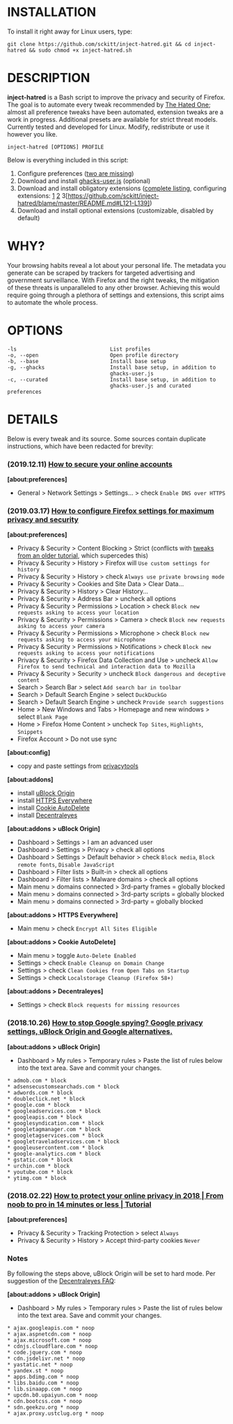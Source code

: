 # INSTALLATION

To install it right away for Linux users, type:

    git clone https://github.com/sckitt/inject-hatred.git && cd inject-hatred && sudo chmod +x inject-hatred.sh

# DESCRIPTION
**inject-hatred** is a Bash script to improve the privacy and security of Firefox. The goal is to automate every tweak recommended by [The Hated One](https://www.youtube.com/channel/UCjr2bPAyPV7t35MvcgT3W8Q); almost all preference tweaks have been automated, extension tweaks are a work in progress. Additional presets are available for strict threat models. Currently tested and developed for Linux. Modify, redistribute or use it however you like.

    inject-hatred [OPTIONS] PROFILE

Below is everything included in this script:

1. Configure preferences ([two are missing](https://github.com/sckitt/inject-hatred/blame/master/README.md#L115-L116))
2. Download and install [ghacks-user.js](https://github.com/ghacksuserjs/ghacks-user.js/) (optional)
3. Download and install obligatory extensions ([complete listing](https://github.com/sckitt/inject-hatred/blame/master/README.md#L62-L66), configuring extensions: [1](https://github.com/sckitt/inject-hatred/blame/master/README.md#L68-L88) [2](https://github.com/sckitt/inject-hatred/blame/master/README.md#L91-L111) 3[https://github.com/sckitt/inject-hatred/blame/master/README.md#L121-L139])
4. Download and install optional extensions (customizable, disabled by default)

# WHY?
Your browsing habits reveal a lot about your personal life. The metadata you generate can be scraped by trackers for targeted advertising and government surveillance. With Firefox and the right tweaks, the mitigation of these threats is unparalleled to any other browser. Achieving this would require going through a plethora of settings and extensions, this script aims to automate the whole process.

# OPTIONS
    -ls                              List profiles
    -o, --open                       Open profile directory
    -b, --base                       Install base setup
    -g, --ghacks                     Install base setup, in addition to
                                     ghacks-user.js
    -c, --curated                    Install base setup, in addition to
                                     ghacks-user.js and curated preferences

# DETAILS
Below is every tweak and its source. Some sources contain duplicate instructions, which have been redacted for brevity:

### (2019.12.11) [How to secure your online accounts](https://www.youtube.com/watch?v=3H2CKTRqOEQ)
**[about:preferences]**
* General > Network Settings > Settings... > check `Enable DNS over HTTPS`

### (2019.03.17) [How to configure Firefox settings for maximum privacy and security](https://www.youtube.com/watch?v=tQhWdsFMc24)
**[about:preferences]**
* Privacy & Security > Content Blocking > Strict (conflicts with [tweaks from an older tutorial](https://github.com/sckitt/inject-hatred/blame/master/README.md#L115-L116), which supercedes this)
* Privacy & Security > History > Firefox will `Use custom settings for history`
* Privacy & Security > History > check `Always use private browsing mode`
* Privacy & Security > Cookies and Site Data > Clear Data...
* Privacy & Security > History > Clear History...
* Privacy & Security > Address Bar > uncheck all options
* Privacy & Security > Permissions > Location > check `Block new requests asking to access your location`
* Privacy & Security > Permissions > Camera > check `Block new requests asking to access your camera`
* Privacy & Security > Permissions > Microphone > check `Block new requests asking to access your microphone`	
* Privacy & Security > Permissions > Notifications > check `Block new requests asking to access your notifications` 
* Privacy & Security > Firefox Data Collection and Use > uncheck `Allow Firefox to send technical and interaction data to Mozilla` 
* Privacy & Security > Security > uncheck `Block dangerous and deceptive content`
* Search > Search Bar > select `Add search bar in toolbar`
* Search > Default Search Engine > select `DuckDuckGo`
* Search > Default Search Engine > uncheck `Provide search suggestions`
* Home > New Windows and Tabs > Homepage and new windows > select `Blank Page`
* Home > Firefox Home Content > uncheck `Top Sites`, `Highlights`, `Snippets`
* Firefox Account > Do not use sync

**[about:config]**
* copy and paste settings from [privacytools](https://www.privacytools.io/browsers/)

**[about:addons]**
* install [uBlock Origin](https://addons.mozilla.org/en-US/firefox/addon/ublock-origin/)
* install [HTTPS Everywhere](https://addons.mozilla.org/en-US/firefox/addon/https-everywhere/)
* install [Cookie AutoDelete](https://addons.mozilla.org/en-US/firefox/addon/cookie-autodelete/)
* install [Decentraleyes](https://addons.mozilla.org/en-US/firefox/addon/decentraleyes/)

**[about:addons > uBlock Origin]**
* Dashboard > Settings > I am an advanced user
* Dashboard > Settings > Privacy > check all options
* Dashboard > Settings > Default behavior > check `Block media`, `Block remote fonts`, `Disable JavaScript`
* Dashboard > Filter lists > Built-in > check all options
* Dashboard > Filter lists > Malware domains > check all options
* Main menu > domains connected > 3rd-party frames = globally blocked
* Main menu > domains connected > 3rd-party scripts = globally blocked
* Main menu > domains connected > 3rd-party = globally blocked

**[about:addons > HTTPS Everywhere]**
* Main menu > check `Encrypt All Sites Eligible`

**[about:addons > Cookie AutoDelete]**
* Main menu > toggle `Auto-Delete Enabled`
* Settings > check `Enable Cleanup on Domain Change`
* Settings > check `Clean Cookies from Open Tabs on Startup`
* Settings > check `Localstorage Cleanup (Firefox 58+)`

**[about:addons > Decentraleyes]**
* Settings > check `Block requests for missing resources`

### (2018.10.26) [How to stop Google spying? Google privacy settings, uBlock Origin and Google alternatives.](https://www.youtube.com/watch?v=6EfJR1lI0l0)
**[about:addons > uBlock Origin]**
* Dashboard > My rules > Temporary rules > Paste the list of rules below into the text area. Save and commit your changes.
```
* admob.com * block
* adsensecustomsearchads.com * block
* adwords.com * block
* doubleclick.net * block
* google.com * block
* googleadservices.com * block
* googleapis.com * block
* googlesyndication.com * block
* googletagmanager.com * block
* googletagservices.com * block
* googletraveladservices.com * block
* googleusercontent.com * block
* google-analytics.com * block
* gstatic.com * block
* urchin.com * block
* youtube.com * block
* ytimg.com * block
```

### (2018.02.22) [How to protect your online privacy in 2018 | From noob to pro in 14 minutes or less | Tutorial](https://www.youtube.com/watch?v=gFsRXfifcYg)
**[about:preferences]**
* Privacy & Security > Tracking Protection > select `Always`
* Privacy & Security > History > Accept third-party cookies `Never`

### Notes
By following the steps above, uBlock Origin will be set to hard mode. Per suggestion of the [Decentraleyes FAQ](https://git.synz.io/Synzvato/decentraleyes/-/wikis/Frequently-Asked-Questions#why-doesnt-it-deliver-resources-from-cdns-i-block-using-a-different-add-on):

**[about:addons > uBlock Origin]**
* Dashboard > My rules > Temporary rules > Paste the list of rules below into the text area. Save and commit your changes.
```
* ajax.googleapis.com * noop
* ajax.aspnetcdn.com * noop
* ajax.microsoft.com * noop
* cdnjs.cloudflare.com * noop
* code.jquery.com * noop
* cdn.jsdelivr.net * noop
* yastatic.net * noop
* yandex.st * noop
* apps.bdimg.com * noop
* libs.baidu.com * noop
* lib.sinaapp.com * noop
* upcdn.b0.upaiyun.com * noop
* cdn.bootcss.com * noop
* sdn.geekzu.org * noop
* ajax.proxy.ustclug.org * noop
```